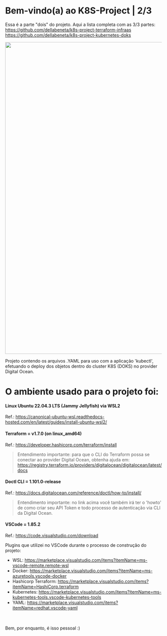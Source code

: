 # Bem-vindo(a) ao K8S-Project | 2/3 
Essa é a parte "dois" do projeto. Aqui a lista completa com as 3/3 partes:
https://github.com/dellabeneta/k8s-project-terraform-infraas
https://github.com/dellabeneta/k8s-project-kubernetes-doks

<img src="https://drive.google.com/uc?export=view&id=1OzWoyfLh4ktvfKSnGczvdTqaP-YYRJbU" width="1000">

Projeto contendo os arquivos .YAML para uso com a aplicação 'kubectl', efetuando o deploy dos objetos dentro do cluster K8S (DOKS) no provider Digital Ocean.

# O ambiente usado para o projeto foi:

#### Linux Ubuntu 22.04.3 LTS (Jammy Jellyfish) via WSL2
Ref.: https://canonical-ubuntu-wsl.readthedocs-hosted.com/en/latest/guides/install-ubuntu-wsl2/

#### Terraform = v1.7.0 (on linux_amd64)
Ref.: https://developer.hashicorp.com/terraform/install

> Entendimento importante: para que o CLI do Terraform possa se conectar ao provider Digital Ocean, obtenha ajuda em: https://registry.terraform.io/providers/digitalocean/digitalocean/latest/docs 

#### Doctl CLI = 1.101.0-release
Ref.: https://docs.digitalocean.com/reference/doctl/how-to/install/

> Entendimento importante: no link acima você também irá ter o 'howto' de como criar seu API Token e todo processo de autenticação via CLI da Digital Ocean.

#### VSCode = 1.85.2 
Ref.: https://code.visualstudio.com/download

Plugins que utilizei no VSCode durante o processo de construção do projeto: 

 - WSL: https://marketplace.visualstudio.com/items?itemName=ms-vscode-remote.remote-wsl
 - Docker: https://marketplace.visualstudio.com/items?itemName=ms-azuretools.vscode-docker
 - Hashicorp Terraform: https://marketplace.visualstudio.com/items?itemName=HashiCorp.terraform
 - Kubernetes: https://marketplace.visualstudio.com/items?itemName=ms-kubernetes-tools.vscode-kubernetes-tools
 - YAML: https://marketplace.visualstudio.com/items?itemName=redhat.vscode-yaml


<br><br>Bem, por enquanto, é isso pessoal :)
